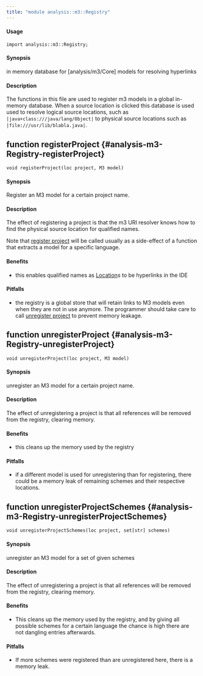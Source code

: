 ```yaml
---
title: "module analysis::m3::Registry"
---
```


#### Usage

`import analysis::m3::Registry;`


#### Synopsis

in memory database for [analysis/m3/Core] models for resolving hyperlinks

#### Description

The functions in this file are used to register m3 models in a global in-memory database. When a source location is clicked this database is used used to resolve logical source locations, such as `|java+class:///java/lang/Object|` to physical source locations such as `|file:///usr/lib/blabla.java|`.


## function registerProject {#analysis-m3-Registry-registerProject}

```rascal
void registerProject(loc project, M3 model)

```


#### Synopsis

Register an M3 model for a certain project name.

#### Description

The effect of registering a project is that the m3 URI resolver knows how to find the physical source location
for qualified names.

Note that [register project](../../../Library/analysis/m3/Registry.md#analysis::m3::Registry-registerProject) will be called usually as a side-effect of a function that extracts a model for
a specific language.  

#### Benefits

*  this enables qualified names as [Location](../../../Rascal/Expressions/Values/Location/index.md)s to be hyperlinks in the IDE

#### Pitfalls

*  the registry is a global store that will retain links to M3 models even when they are not in use anymore. The 
programmer should take care to call [unregister project](../../../Library/analysis/m3/Registry.md#analysis::m3::Registry-unregisterProject) to prevent memory leakage.

## function unregisterProject {#analysis-m3-Registry-unregisterProject}

```rascal
void unregisterProject(loc project, M3 model)

```

 
#### Synopsis

unregister an M3 model for a certain project name.

#### Description

The effect of unregistering a project is that all references will be
removed from the registry, clearing memory.

#### Benefits

*  this cleans up the memory used by the registry

#### Pitfalls

*  if a different model is used for unregistering than for registering,
   there could be a memory leak of remaining schemes and their respective locations.

## function unregisterProjectSchemes {#analysis-m3-Registry-unregisterProjectSchemes}

```rascal
void unregisterProjectSchemes(loc project, set[str] schemes)

```

  
#### Synopsis

unregister an M3 model for a set of given schemes

#### Description

The effect of unregistering a project is that all references will be
removed from the registry, clearing memory.

#### Benefits

* This cleans up the memory used by the registry, and by giving all possible
   schemes for a certain language the chance is high there are not dangling
   entries afterwards.

#### Pitfalls

*  If more schemes were registered than are unregistered here, there is a
   memory leak.

